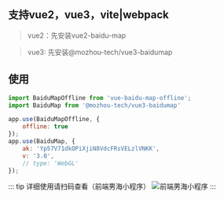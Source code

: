 ## 支持vue2，vue3，vite|webpack

> vue2：先安装vue2-baidu-map

> vue3: 先安装@mozhou-tech/vue3-baidumap

## 使用
```js
import BaiduMapOffline from 'vue-baidu-map-offline';
import BaiduMap from '@mozhou-tech/vue3-baidumap'

app.use(BaiduMapOffline, {
    offline: true
});
app.use(BaiduMap, {
    ak: 'Yp57V71dkOPiXjiN8VdcFRsVELzlVNKK',
    v: '3.0',
    // type: 'WebGL'
});

```

::: tip 详细使用请扫码查看（前端男海小程序）
![前端男海小程序](../image/fe-sea-mini.jpg)
:::